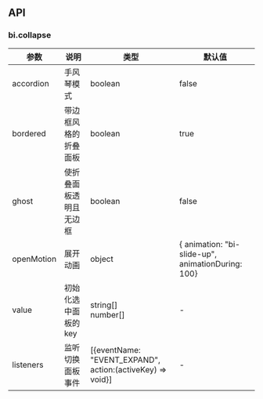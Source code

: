 ## API

### bi.collapse

| 参数       | 说明       | 类型    | 默认值               |
| ---------- | ---------- | ------- | -------------------- |
| accordion  | 手风琴模式 | boolean | false                |
| bordered | 带边框风格的折叠面板 | boolean | true |
| ghost | 使折叠面板透明且无边框 | boolean | false |
| openMotion | 展开动画   | object  | { animation: "bi-slide-up", animationDuring: 100}
| value | 初始化选中面板的 key | string\[] <br/> number\[] | - |
| listeners | 监听切换面板事件 | [{eventName: "EVENT_EXPAND", action:(activeKey) => void}] | - |
